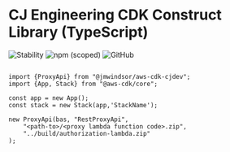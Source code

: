 # CJ Engineering CDK Construct Library (TypeScript)

![Stability](https://img.shields.io/static/v1?label=Stability&message=Experimental&color=important&style=for-the-badge)
![npm (scoped)](https://img.shields.io/npm/v/@jmwindsor/aws-cdk-cjdev?style=for-the-badge)
![GitHub](https://img.shields.io/github/license/cjdev/aws-cdk-cjdev?style=for-the-badge)


```$javascript

import {ProxyApi} from "@jmwindsor/aws-cdk-cjdev";
import {App, Stack} from "@aws-cdk/core";

const app = new App();
const stack = new Stack(app,'StackName');

new ProxyApi(bas, "RestProxyApi",
    "<path-to>/<proxy lambda function code>.zip",
    "../build/authorization-lambda.zip"
);

```